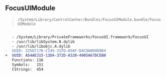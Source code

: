 ## FocusUIModule

> `/System/Library/ControlCenter/Bundles/FocusUIModule.bundle/FocusUIModule`

```diff

   - /System/Library/PrivateFrameworks/FocusUI.framework/FocusUI
   - /usr/lib/libSystem.B.dylib
   - /usr/lib/libobjc.A.dylib
-  UUID: 325D7176-C245-31FD-A5AF-D4C9A0D9D984
+  UUID: A54AE315-13D4-372D-A320-4905A67DCEB0
   Functions: 116
   Symbols:   151
   CStrings:  454

```
